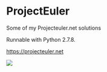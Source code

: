 # ProjectEuler
Some of my Projecteuler.net solutions

Runnable with Python 2.7.8.

https://projecteuler.net

![](https://projecteuler.net/profile/wampa.png)

